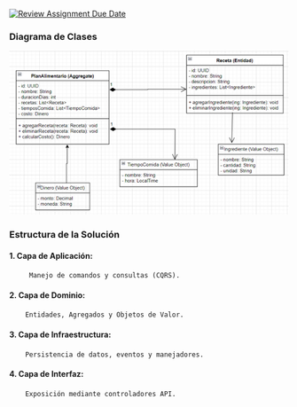 [![Review Assignment Due Date](https://classroom.github.com/assets/deadline-readme-button-22041afd0340ce965d47ae6ef1cefeee28c7c493a6346c4f15d667ab976d596c.svg)](https://classroom.github.com/a/52Oc7Ap-)
### Diagrama de Clases
![](/ImgClases.png)


### Estructura de la Solución

#### 1. Capa de Aplicación:
         Manejo de comandos y consultas (CQRS).
#### 2. Capa de Dominio:
        Entidades, Agregados y Objetos de Valor.
#### 3. Capa de Infraestructura:
        Persistencia de datos, eventos y manejadores.
#### 4. Capa de Interfaz:
        Exposición mediante controladores API.
